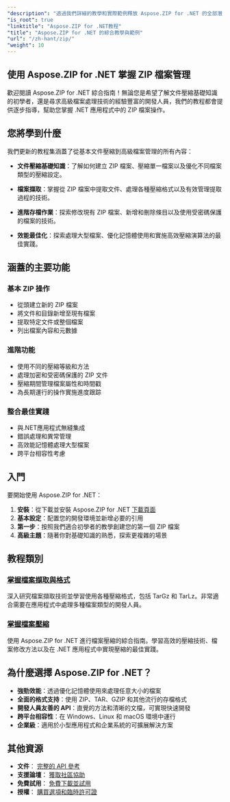 ```yaml
---
"description": "透過我們詳細的教學和實際範例釋放 Aspose.ZIP for .NET 的全部潛力。了解如何在 .NET 應用程式中有效地壓縮、提取和管理 ZIP 檔案。"
"is_root": true
"linktitle": "Aspose.ZIP for .NET教程"
"title": "Aspose.ZIP for .NET 的綜合教學與範例"
"url": "/zh-hant/zip/"
"weight": 10
---
```


## 使用 Aspose.ZIP for .NET 掌握 ZIP 檔案管理

歡迎閱讀 Aspose.ZIP for .NET 綜合指南！無論您是希望了解文件壓縮基礎知識的初學者，還是尋求高級檔案處理技術的經驗豐富的開發人員，我們的教程都會提供逐步指導，幫助您掌握 .NET 應用程式中的 ZIP 檔案操作。

## 您將學到什麼

我們更新的教程集涵蓋了從基本文件壓縮到高級檔案管理的所有內容：

- **文件壓縮基礎知識**：了解如何建立 ZIP 檔案、壓縮單一檔案以及優化不同檔案類型的壓縮設定。

- **檔案擷取**：掌握從 ZIP 檔案中提取文件、處理各種壓縮格式以及有效管理提取過程的技術。

- **進階存檔作業**：探索修改現有 ZIP 檔案、新增和刪除條目以及使用受密碼保護的檔案的技術。

- **效能最佳化**：探索處理大型檔案、優化記憶體使用和實施高效壓縮演算法的最佳實踐。

## 涵蓋的主要功能

### 基本 ZIP 操作
- 從頭建立新的 ZIP 檔案
- 將文件和目錄新增至現有檔案
- 提取特定文件或整個檔案
- 列出檔案內容和元數據

### 進階功能
- 使用不同的壓縮等級和方法
- 處理加密和受密碼保護的 ZIP 文件
- 壓縮期間管理檔案屬性和時間戳
- 為長期運行的操作實施進度跟踪

### 整合最佳實踐
- 與.NET應用程式無縫集成
- 錯誤處理和異常管理
- 高效能記憶體處理大型檔案
- 跨平台相容性考慮

## 入門

要開始使用 Aspose.ZIP for .NET：

1. **安裝**：從下載並安裝 Aspose.ZIP for .NET [下載頁面](https://releases.aspose.com/zip/net/)
2. **基本設定**：配置您的開發環境並新增必要的引用
3. **第一步**：按照我們適合初學者的教學創建您的第一個 ZIP 檔案
4. **高級主題**：隨著你對基礎知識的熟悉，探索更複雜的場景

## 教程類別

### [掌握檔案擷取與格式](./mastering-archive-extraction-and-formats/)
深入研究檔案擷取技術並學習使用各種壓縮格式，包括 TarGz 和 TarLz。非常適合需要在應用程式中處理多種檔案類型的開發人員。

### [掌握檔案壓縮](./file-compress/)
使用 Aspose.ZIP for .NET 進行檔案壓縮的綜合指南。學習高效的壓縮技術、檔案修改方法以及在 .NET 應用程式中實現壓縮的最佳實踐。

## 為什麼選擇 Aspose.ZIP for .NET？

- **強勁效能**：透過優化記憶體使用來處理任意大小的檔案
- **全面的格式支持**：使用 ZIP、TAR、GZIP 和其他流行的存檔格式
- **開發人員友善的 API**：直覺的方法和清晰的文檔，可實現快速開發
- **跨平台相容性**：在 Windows、Linux 和 macOS 環境中運行
- **企業級**：適用於小型應用程式和企業系統的可擴展解決方案

## 其他資源

- **文件**： [完整的 API 參考](https://reference.aspose.com/zip/net/)
- **支援論壇**： [獲取社區協助](https://forum.aspose.com/c/zip/37)
- **免費試用**： [免費下載並試用](https://releases.aspose.com/)
- **授權**： [購買選項和臨時許可證](https://purchase.conholdate.com/buy)